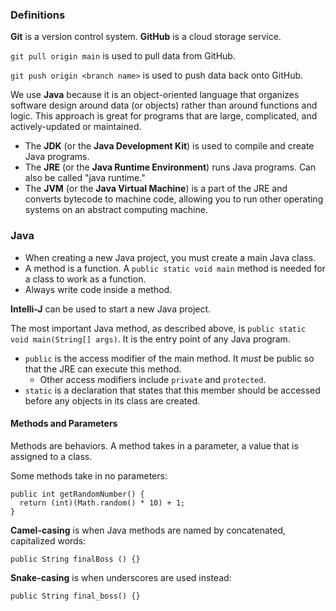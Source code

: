 ### Definitions

**Git** is a version control system. **GitHub** is a cloud storage service.

`git pull origin main` is used to pull data from GitHub.

`git push origin <branch name>` is used to push data back onto GitHub.

We use **Java** because it is an object-oriented language that organizes software design around data (or objects) rather than around functions and logic. This approach is great for programs that are large, complicated, and actively-updated or maintained.

* The **JDK** (or the **Java Development Kit**)  is used to compile and create Java programs.
* The **JRE** (or the **Java Runtime Environment**) runs Java programs. Can also be called "java runtime."
* The **JVM** (or the **Java Virtual Machine**) is a part of the JRE and converts bytecode to machine code, allowing you to run other operating systems on an abstract computing machine.

### Java

* When creating a new Java project, you must create a main Java class.
* A method is a function. A `public static void main` method is needed for a class to work as a function.
* Always write code inside a method.

**Intelli-J** can be used to start a new Java project.

The most important Java method, as described above, is `public static void main(String[] args)`. It is the entry point of any Java program.

* `public` is the access modifier of the main method. It *must* be public so that the JRE can execute this method.
  * Other access modifiers include `private` and `protected`.
* `static` is a declaration that states that this member should be accessed before any objects in its class are created.

#### Methods and Parameters

Methods are behaviors. A method takes in a parameter, a value that is assigned to a class.

Some methods take in no parameters:

```
public int getRandomNumber() {
  return (int)(Math.random() * 10) + 1; 
}
```

**Camel-casing** is when Java methods are named by concatenated, capitalized words:

```
public String finalBoss () {}
```

**Snake-casing** is when underscores are used instead:

```
public String final_boss() {}
```